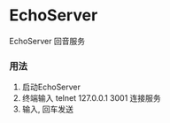 # EchoServer
EchoServer  回音服务 

### 用法
1. 启动EchoServer
2. 终端输入 telnet 127.0.0.1 3001  连接服务
3. 输入,  回车发送
